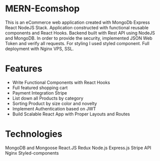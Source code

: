 # MERN-Ecomshop 

This is an eCommerce web application created with MongoDb Express React NodeJS Stack. Application constructed with functional reusable components and React Hooks. Backend built with Rest API using NodeJS and MongoDB. In order to provide the security, implemented JSON Web Token and verify all requests. For styling I used styled component. Full deployment with Nginx VPS, SSL.


# Features 

* Write Functional Components with React Hooks
* Full featured shopping cart
* Payment Integration Stripe
* List down all Products by category
* Sorting Product by size color and novelty
* Implement Authentication based on JWT
* Build Scalable React App with Proper Layouts and Routes


# Technologies

MongoDB and Mongoose
React.JS
Redux
Node.js
Express.js
Stripe API
Nginx
Styled-components 


